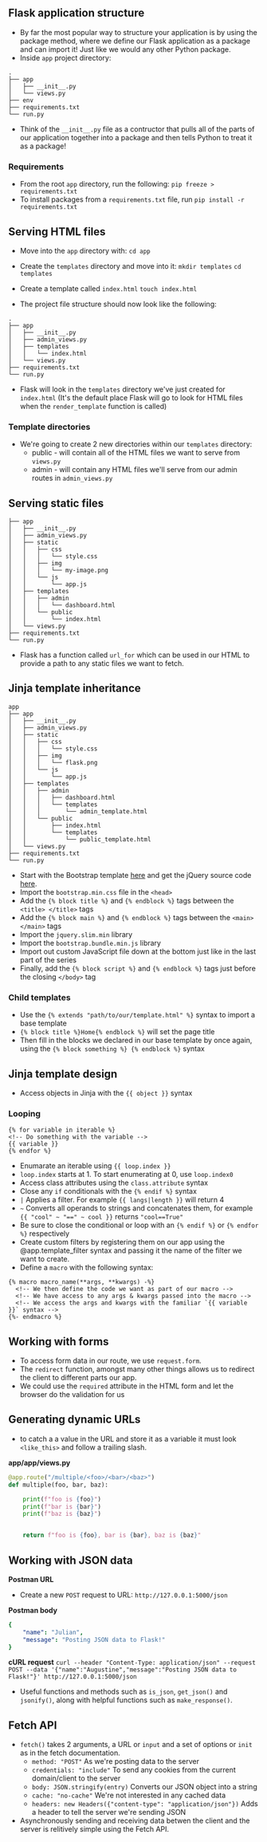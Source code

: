 ## Flask application structure
- By far the most popular way to structure your application is by using the package method, where we define our Flask application as a package and can import it! Just like we would any other Python package.
- Inside `app` project directory:
```
.
├── app
│   ├── __init__.py
│   └── views.py
├── env
├── requirements.txt
└── run.py
```

- Think of the `__init__.py` file as a contructor that pulls all of the parts of our application together into a package and then tells Python to treat it as a package!

### Requirements
- From the root `app` directory, run the following:
`pip freeze > requirements.txt`
- To install packages from a `requirements.txt` file, run `pip install -r requirements.txt`

## Serving HTML files
- Move into the `app` directory with: `cd app`
- Create the `templates` directory and move into it: `mkdir templates` `cd templates`
- Create a template called `index.html`
`touch index.html`

- The project file structure should now look like the following:
```
.
├── app
│   ├── __init__.py
│   ├── admin_views.py
│   ├── templates
│   │   └── index.html
│   └── views.py
├── requirements.txt
└── run.py
```
- Flask will look in the `templates` directory we've just created for `index.html` (It's the default place Flask will go to look for HTML files when the `render_template` function is called)

### Template directories
- We're going to create 2 new directories within our `templates` directory:
    - public - will contain all of the HTML files we want to serve from `views.py`
    - admin - will contain any HTML files we'll serve from our admin routes in `admin_views.py`

## Serving static files
```
├── app
│   ├── __init__.py
│   ├── admin_views.py
│   ├── static
│   │   ├── css
│   │   │   └── style.css
│   │   ├── img
│   │   │   └── my-image.png
│   │   └── js
│   │       └── app.js
│   ├── templates
│   │   ├── admin
│   │   │   └── dashboard.html
│   │   └── public
│   │       └── index.html
│   └── views.py
├── requirements.txt
└── run.py
```
- Flask has a function called `url_for` which can be used in our HTML to provide a path to any static files we want to fetch.

## Jinja template inheritance
```
app
├── app
│   ├── __init__.py
│   ├── admin_views.py
│   ├── static
│   │   ├── css
│   │   │   └── style.css
│   │   ├── img
│   │   │   └── flask.png
│   │   └── js
│   │       └── app.js
│   ├── templates
│   │   ├── admin
│   │   │   ├── dashboard.html
│   │   │   └── templates
│   │   │       └── admin_template.html
│   │   └── public
│   │       ├── index.html
│   │       └── templates
│   │           └── public_template.html
│   └── views.py
├── requirements.txt
└── run.py
```
- Start with the Bootstrap template [here](https://getbootstrap.com/docs/4.2/getting-started/introduction/#starter-template) and get the jQuery source code [here](https://code.jquery.com/jquery-3.0.0.slim.min.js).
- Import the `bootstrap.min.css` file in the `<head>`
- Add the `{% block title %}` and `{% endblock %}` tags between the `<title> </title>` tags
- Add the `{% block main %}` and `{% endblock %}` tags between the `<main> </main>` tags
- Import the `jquery.slim.min` library
- Import the `bootstrap.bundle.min.js` library
- Import out custom JavaScript file down at the bottom just like in the last part of the series
- Finally, add the `{% block script %}` and `{% endblock %}` tags just before the closing `</body>` tag

### Child templates
- Use the  `{% extends "path/to/our/template.html" %}` syntax to import a base template
- `{% block title %}Home{% endblock %}` will set the page title
- Then fill in the blocks we declared in our base template by once again, using the `{% block something %} {% endblock %}` syntax

## Jinja template design
- Access objects in Jinja with the `{{ object }}` syntax
### Looping
```
{% for variable in iterable %}
<!-- Do something with the variable -->
{{ variable }}
{% endfor %}
```
- Enumarate an iterable using `{{ loop.index }}`
- `loop.index` starts at 1. To start enumerating at 0, use `loop.index0`
- Access class attributes using the `class.attribute` syntax
- Close any `if` conditionals with the `{% endif %}` syntax
- `|` Applies a filter. For example `{{ langs|length }}` will return 4
- `~` Converts all operands to strings and concatenates them, for example `{{ "cool" ~ "==" ~ cool }}` returns `"cool==True"`
- Be sure to close the conditional or loop with an `{% endif %}` or `{% endfor %}` respectively
- Create custom filters by registering them on our app using the @app.template_filter syntax and passing it the name of the filter we want to create.
- Define a `macro` with the following syntax:
```
{% macro macro_name(**args, **kwargs) -%}
  <!-- We then define the code we want as part of our macro -->
  <!-- We have access to any args & kwargs passed into the macro -->
  <!-- We access the args and kwargs with the familiar `{{ variable }}` syntax -->
{%- endmacro %}
```

## Working with forms
- To access form data in our route, we use `request.form`.
- The `redirect` function, amongst many other things allows us to redirect the client to different parts our app.
- We could use the `required` attribute in the HTML form and let the browser do the validation for us

## Generating dynamic URLs
- to catch a a value in the URL and store it as a variable it must look `<like_this>` and follow a trailing slash.

**app/app/views.py**
```python
@app.route("/multiple/<foo>/<bar>/<baz>")
def multiple(foo, bar, baz):

    print(f"foo is {foo}")
    print(f"bar is {bar}")
    print(f"baz is {baz}")


    return f"foo is {foo}, bar is {bar}, baz is {baz}"
```

## Working with JSON data
**Postman URL**
- Create a new `POST` request to URL: `http://127.0.0.1:5000/json`

**Postman body**
```yaml
{
    "name": "Julian",
    "message": "Posting JSON data to Flask!"
}
```
**cURL request**
`curl --header "Content-Type: application/json" --request POST --data '{"name":"Augustine","message":"Posting JSON data to Flask!"}' http://127.0.0.1:5000/json`
- Useful functions and methods such as `is_json`, `get_json()` and `jsonify()`, along with helpful functions such as `make_response()`.

## Fetch API
- `fetch()` takes 2 arguments, a URL or `input` and a set of options or `init` as in the fetch documentation.
  - `method: "POST"` As we're posting data to the server
  - `credentials: "include"` To send any cookies from the current domain/client to the server
  - `body: JSON.stringify(entry)` Converts our JSON object into a string
  - `cache: "no-cache"` We're not interested in any cached data
  - `headers: new Headers({"content-type": "application/json"})` Adds a header to tell the server we're sending JSON
- Asynchronously sending and receiving data betwen the client and the server is relitively simple using the Fetch API.
